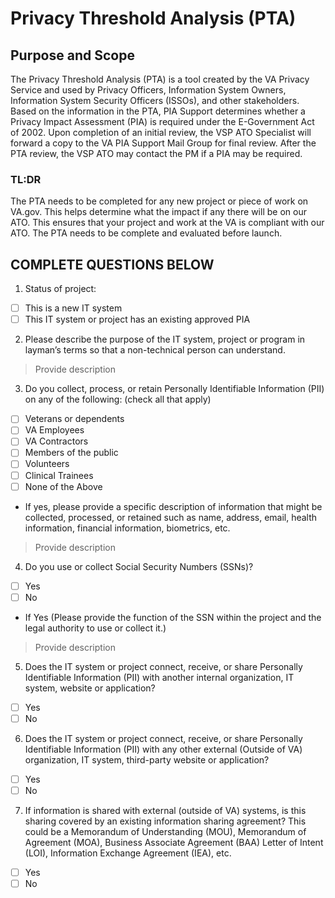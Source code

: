 # Privacy Threshold Analysis (PTA)


## Purpose and Scope
The Privacy Threshold Analysis (PTA) is a tool created by the VA Privacy Service and used by Privacy Officers, Information System Owners, Information System Security Officers (ISSOs), and other stakeholders. Based on the information in the PTA, PIA Support determines whether a Privacy Impact Assessment (PIA) is required under the E-Government Act of 2002.
Upon completion of an initial review, the VSP ATO Specialist will forward a copy to the VA PIA Support Mail Group for final review. After the PTA review, the VSP ATO may contact the PM if a PIA may be required.

### TL:DR 
The PTA needs to be completed for any new project or piece of work on VA.gov.  This helps determine what the impact if any there will be on our ATO.   This ensures that your project and work at the VA is compliant with our ATO. The PTA needs to be complete and evaluated before launch.

## COMPLETE QUESTIONS BELOW
1. Status of project:
- [ ]  This is a new IT system 
- [ ] This IT system or project has an existing approved PIA

2. Please describe the purpose of the IT system, project or program in layman’s terms so that a non-technical person can understand.

> Provide description

3. Do you collect, process, or retain Personally Identifiable Information (PII) on any of the following: (check all that apply)

- [ ] Veterans or dependents
- [ ] VA Employees
- [ ] VA Contractors
- [ ] Members of the public
- [ ] Volunteers
- [ ] Clinical Trainees
- [ ] None of the Above
*  If yes, please provide a specific description of information that might be collected, processed, or retained such as name, address, email, health information, financial information, biometrics, etc. 

> Provide description

4. Do you use or collect Social Security Numbers (SSNs)?
- [ ] Yes
- [ ] No 
*  If Yes (Please provide the function of the SSN within the project and the legal authority to use or collect it.)

> Provide description

5. Does the IT system or project connect, receive, or share Personally Identifiable Information (PII) with another internal organization, IT system, website or application?
- [ ] Yes
- [ ] No 

6. Does the IT system or project connect, receive, or share Personally Identifiable Information (PII) with any other external (Outside of VA) organization, IT system, third-party website or application?
- [ ] Yes
- [ ] No 

7.  If information is shared with external (outside of VA) systems, is this sharing covered by an existing information sharing agreement? This could be a Memorandum of Understanding (MOU), Memorandum of Agreement (MOA), Business Associate Agreement (BAA) Letter of Intent (LOI), Information Exchange Agreement (IEA), etc.
- [ ] Yes
- [ ] No 
